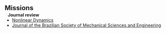 <h2 id="missions" style="margin: 2px 0px -15px;">Missions</h2>
<br>
<!-- <h3 style="margin:0 10px 0;">Peer Review Activities</h3> -->
<!-- ## Reviewing -->

<!-- <h4 style="margin:0 10px 0;">Conference Reviewers</h4>

<ul style="margin:0 0 5px;">
  <li><a href="http://cvpr2023.thecvf.com/"><autocolor>IEEE/CVF Conference on Computer Vision and Pattern Recognition (CVPR) 2021-2023</autocolor></a></li>
  <li><a href="http://iccv2021.thecvf.com/"><autocolor>IEEE/CVF International Conference on Computer Vision (ICCV) 2021</autocolor></a></li>
  <li><a href="https://eccv2022.ecva.net/"><autocolor>European Conference on Computer Vision (ECCV) 2022</autocolor></a></li>
</ul> -->

<h4 style="margin:0 10px 0;">Journal review</h4>

<ul style="margin:0 0 20px;">
  <li><a href="https://link.springer.com/journal/11071"><autocolor>Nonlinear Dynamics</autocolor></a></li>
  <li><a href="https://link.springer.com/journal/40430"><autocolor>Journal of the Brazilian Society of Mechanical Sciences and Engineering</autocolor></a></li>
</ul>